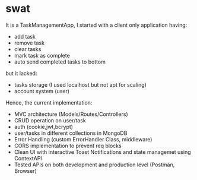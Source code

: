 # swat
It is a TaskManagementApp, I started with a client only application having:
- add task
- remove task
- clear tasks
- mark task as complete
- auto send completed tasks to bottom

but it lacked:
- tasks storage (I used localhost but not apt for scaling)
- account system (user)

Hence, the current implementation:
- MVC architecture (Models/Routes/Controllers)
- CRUD operation on user/task
- auth (cookie,jwt,bcrypt)
- user/tasks in different collections in MongoDB
- Error Handling (custom ErrorHandler Class, middleware)
- CORS implementation to prevent req blocks
- Clean UI with interactive Toast Notifications and state managemet using ContextAPI
- Tested APIs on both development and production level (Postman, Browser)
